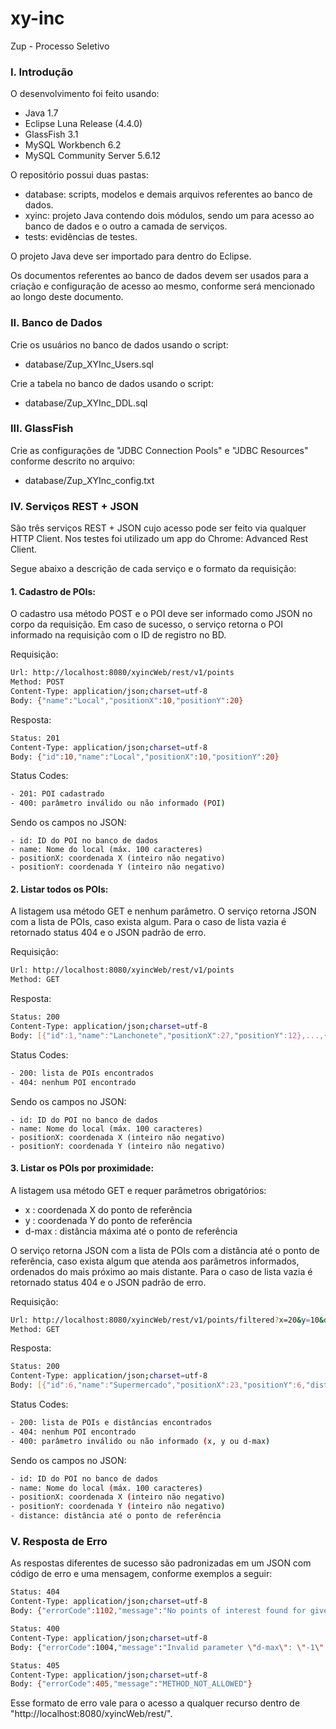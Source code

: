 # xy-inc
Zup - Processo Seletivo

### I. Introdução

O desenvolvimento foi feito usando:

- Java 1.7
- Eclipse Luna Release (4.4.0)
- GlassFish 3.1
- MySQL Workbench 6.2
- MySQL Community Server 5.6.12

O repositório possui duas pastas:

- database: scripts, modelos e demais arquivos referentes ao banco de dados.
- xyinc: projeto Java contendo dois módulos, sendo um para acesso ao banco de dados e o outro a camada de serviços.
- tests: evidências de testes.

O projeto Java deve ser importado para dentro do Eclipse.

Os documentos referentes ao banco de dados devem ser usados para a criação e configuração de acesso ao mesmo, conforme será mencionado ao longo deste documento.

### II. Banco de Dados

Crie os usuários no banco de dados usando o script:

- database/Zup_XYInc_Users.sql

Crie a tabela no banco de dados usando o script:

- database/Zup_XYInc_DDL.sql

### III. GlassFish

Crie as configurações de "JDBC Connection Pools" e "JDBC Resources" conforme descrito no arquivo:

- database/Zup_XYInc_config.txt

### IV. Serviços REST + JSON

São três serviços REST + JSON cujo acesso pode ser feito via qualquer HTTP Client. Nos testes foi utilizado um app do Chrome: Advanced Rest Client.

Segue abaixo a descrição de cada serviço e o formato da requisição:

#### 1. Cadastro de POIs:

O cadastro usa método POST e o POI deve ser informado como JSON no corpo da requisição.
Em caso de sucesso, o serviço retorna o POI informado na requisição com o ID de registro no BD.

Requisição:
```sh
Url: http://localhost:8080/xyincWeb/rest/v1/points
Method: POST
Content-Type: application/json;charset=utf-8
Body: {"name":"Local","positionX":10,"positionY":20}
```
Resposta:
```sh
Status: 201
Content-Type: application/json;charset=utf-8
Body: {"id":10,"name":"Local","positionX":10,"positionY":20}
```
Status Codes:
```sh
- 201: POI cadastrado
- 400: parâmetro inválido ou não informado (POI)
```
Sendo os campos no JSON:
```
- id: ID do POI no banco de dados
- name: Nome do local (máx. 100 caracteres)
- positionX: coordenada X (inteiro não negativo)
- positionY: coordenada Y (inteiro não negativo)
```

#### 2. Listar todos os POIs:

A listagem usa método GET e nenhum parâmetro.
O serviço retorna JSON com a lista de POIs, caso exista algum.
Para o caso de lista vazia é retornado status 404 e o JSON padrão de erro.

Requisição:
```sh
Url: http://localhost:8080/xyincWeb/rest/v1/points
Method: GET
```
Resposta:
```sh
Status: 200
Content-Type: application/json;charset=utf-8
Body: [{"id":1,"name":"Lanchonete","positionX":27,"positionY":12},...,{"id":10,"name":"Park","positionX":58,"positionY":56}]
```
Status Codes:
```sh
- 200: lista de POIs encontrados
- 404: nenhum POI encontrado
```
Sendo os campos no JSON:
```
- id: ID do POI no banco de dados
- name: Nome do local (máx. 100 caracteres)
- positionX: coordenada X (inteiro não negativo)
- positionY: coordenada Y (inteiro não negativo)
```

#### 3. Listar os POIs por proximidade:

A listagem usa método GET e requer parâmetros obrigatórios:

- x : coordenada X do ponto de referência
- y : coordenada Y do ponto de referência
- d-max : distância máxima até o ponto de referência

O serviço retorna JSON com a lista de POIs com a distância até o ponto de referência, caso exista algum que atenda aos parâmetros informados, ordenados do mais próximo ao mais distante.
Para o caso de lista vazia é retornado status 404 e o JSON padrão de erro.

Requisição:
```sh
Url: http://localhost:8080/xyincWeb/rest/v1/points/filtered?x=20&y=10&d-max=10
Method: GET
```
Resposta:
```sh
Status: 200
Content-Type: application/json;charset=utf-8
Body: [{"id":6,"name":"Supermercado","positionX":23,"positionY":6,"distance":5.0},...,{"id":5,"name":"Pub","positionX":12,"positionY":8,"distance":8.2}]
```
Status Codes:
```sh
- 200: lista de POIs e distâncias encontrados
- 404: nenhum POI encontrado
- 400: parâmetro inválido ou não informado (x, y ou d-max)
```
Sendo os campos no JSON:
```sh
- id: ID do POI no banco de dados
- name: Nome do local (máx. 100 caracteres)
- positionX: coordenada X (inteiro não negativo)
- positionY: coordenada Y (inteiro não negativo)
- distance: distância até o ponto de referência
```

### V. Resposta de Erro

As respostas diferentes de sucesso são padronizadas em um JSON com código de erro e uma mensagem, conforme exemplos a seguir:
```sh
Status: 404
Content-Type: application/json;charset=utf-8
Body: {"errorCode":1102,"message":"No points of interest found for given parameters (x: 100, y: 115, d-max: 1)"}
```
```sh
Status: 400
Content-Type: application/json;charset=utf-8
Body: {"errorCode":1004,"message":"Invalid parameter \"d-max\": \"-1\" (Invalid value)"}
```
```sh
Status: 405
Content-Type: application/json;charset=utf-8
Body: {"errorCode":405,"message":"METHOD_NOT_ALLOWED"}
```
Esse formato de erro vale para o acesso a qualquer recurso dentro de "http://localhost:8080/xyincWeb/rest/".
